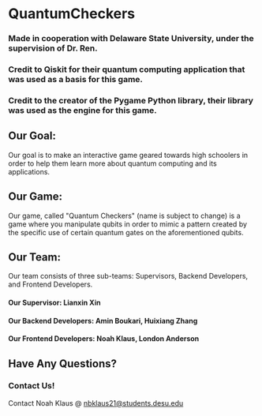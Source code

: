 # QuantumCheckers
### Made in cooperation with Delaware State University, under the supervision of Dr. Ren. 
### Credit to Qiskit for their quantum computing application that was used as a basis for this game.
### Credit to the creator of the Pygame Python library, their library was used as the engine for this game.

## Our Goal:
Our goal is to make an interactive game geared towards high schoolers in order to help them learn more about quantum computing and its applications.

## Our Game:
Our game, called "Quantum Checkers" (name is subject to change) is a game where you manipulate qubits in order to mimic a pattern created by the specific use of certain quantum gates on the aforementioned qubits.

## Our Team:
Our team consists of three sub-teams: Supervisors, Backend Developers, and Frontend Developers.
#### Our Supervisor: Lianxin Xin
#### Our Backend Developers: Amin Boukari, Huixiang Zhang
#### Our Frontend Developers: Noah Klaus, London Anderson

## Have Any Questions?
### Contact Us!
Contact Noah Klaus @ nbklaus21@students.desu.edu